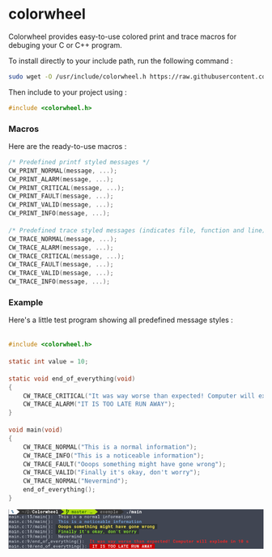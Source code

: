 # colorwheel
Colorwheel provides easy-to-use colored print and trace macros for debuging your C or C++ program.

To install directly to your include path, run the following command : 

```bash
sudo wget -O /usr/include/colorwheel.h https://raw.githubusercontent.com/Totoditoto/colorwheel/master/colorwheel.h
```

Then include to your project using :

```c
#include <colorwheel.h>
```

### Macros

Here are the ready-to-use macros :

```c
/* Predefined printf styled messages */
CW_PRINT_NORMAL(message, ...);
CW_PRINT_ALARM(message, ...);
CW_PRINT_CRITICAL(message, ...);
CW_PRINT_FAULT(message, ...);
CW_PRINT_VALID(message, ...);
CW_PRINT_INFO(message, ...);

/* Predefined trace styled messages (indicates file, function and line) */
CW_TRACE_NORMAL(message, ...);
CW_TRACE_ALARM(message, ...);
CW_TRACE_CRITICAL(message, ...);
CW_TRACE_FAULT(message, ...);
CW_TRACE_VALID(message, ...);
CW_TRACE_INFO(message, ...);
```

### Example

Here's a little test program showing all predefined message styles :

```c

#include <colorwheel.h>

static int value = 10;

static void end_of_everything(void)
{
    CW_TRACE_CRITICAL("It was way worse than expected! Computer will explode in %d s", value);
    CW_TRACE_ALARM("IT IS TOO LATE RUN AWAY");
}

void main(void)
{
    CW_TRACE_NORMAL("This is a normal information");
    CW_TRACE_INFO("This is a noticeable information");
    CW_TRACE_FAULT("Ooops something might have gone wrong");
    CW_TRACE_VALID("Finally it's okay, don't worry");
    CW_TRACE_NORMAL("Nevermind");
    end_of_everything();
}

```

![Example screenshot](./example/demo.png) 
